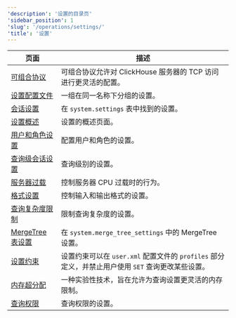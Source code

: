 ```yaml
---
'description': '设置的目录页'
'sidebar_position': 1
'slug': '/operations/settings/'
'title': '设置'
---
```


<!-- 该页面的目录表由 
https://github.com/ClickHouse/clickhouse-docs/blob/main/scripts/autogenerate-table-of-contents.sh 
根据 YAML 前置字段：slug，description，title 自动生成。

如果您发现错误，请编辑页面本身的 YML 前置数据。 -->
| 页面 | 描述 |
|-----|-----|
| [可组合协议](/operations/settings/composable-protocols) | 可组合协议允许对 ClickHouse 服务器的 TCP 访问进行更灵活的配置。 |
| [设置配置文件](/operations/settings/settings-profiles) | 一组在同一名称下分组的设置。 |
| [会话设置](/operations/settings/settings) | 在 ``system.settings`` 表中找到的设置。 |
| [设置概述](/operations/settings/overview) | 设置的概述页面。 |
| [用户和角色设置](/operations/settings/settings-users) | 配置用户和角色的设置。 |
| [查询级会话设置](/operations/settings/query-level) | 查询级别的设置。 |
| [服务器过载](/operations/settings/server-overload) | 控制服务器 CPU 过载时的行为。 |
| [格式设置](/operations/settings/formats) | 控制输入和输出格式的设置。 |
| [查询复杂度限制](/operations/settings/query-complexity) | 限制查询复杂度的设置。 |
| [MergeTree 表设置](/operations/settings/merge-tree-settings) | 在 `system.merge_tree_settings` 中的 MergeTree 设置。 |
| [设置约束](/operations/settings/constraints-on-settings) | 设置约束可以在 `user.xml` 配置文件的 `profiles` 部分定义，并禁止用户使用 `SET` 查询更改某些设置。 |
| [内存超分配](/operations/settings/memory-overcommit) | 一种实验性技术，旨在允许为查询设置更灵活的内存限制。 |
| [查询权限](/operations/settings/permissions-for-queries) | 查询权限的设置。 |
